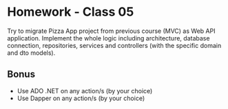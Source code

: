# Homework - Class 05

Try to migrate Pizza App project from previous course (MVC) as Web API application. Implement the whole logic including architecture, database connection, repositories, services and controllers (with the specific domain and dto models).

## Bonus
- Use ADO .NET on any action/s (by your choice)
- Use Dapper on any action/s (by your choice)